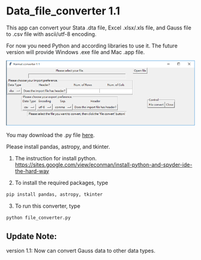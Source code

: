 # Data_file_converter 1.1
This app can convert your Stata .dta file, Excel .xlsx/.xls file, and Gauss file to .csv file with ascii/utf-8 encoding.

For now you need Python and according libraries to use it. The future version will provide Windows .exe file and Mac .app file.

![App phto](https://github.com/errard70101/Data_file_converter/blob/master/app_photo_v1.1.png)

You may download the .py file [here](https://github.com/errard70101/Data_file_converter/blob/master/file_converter.py).

Please install pandas, astropy, and tkinter.

1. The instruction for install python.
  https://sites.google.com/view/econman/install-python-and-spyder-ide-the-hard-way

2. To install the required packages, type

  ```bash
  pip install pandas, astropy, tkinter
  ```

3. To run this converter, type

  ```bash
  python file_converter.py
  ```

## Update Note:
version 1.1: Now can convert Gauss data to other data types.
